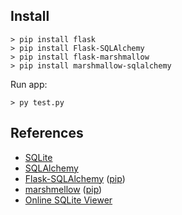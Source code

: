 ## Install

    > pip install flask
    > pip install Flask-SQLAlchemy
    > pip install flask-marshmallow
    > pip install marshmallow-sqlalchemy

Run app: 

    > py test.py

## References

- [SQLite](https://sqlite.org/cli.html)
- [SQLAlchemy](https://docs.sqlalchemy.org/en/14/)
- [Flask-SQLAlchemy](https://flask-sqlalchemy.palletsprojects.com/en/2.x/) ([pip](https://pypi.org/project/Flask-SQLAlchemy/))
- [marshmellow](https://marshmallow.readthedocs.io/en/stable/) ([pip](https://flask-sqlalchemy.palletsprojects.com/en/2.x/))
- [Online SQLite Viewer](https://sqliteviewer.app/)

